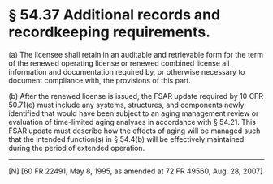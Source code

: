 # § 54.37   Additional records and recordkeeping requirements.

(a) The licensee shall retain in an auditable and retrievable form for the term of the renewed operating license or renewed combined license all information and documentation required by, or otherwise necessary to document compliance with, the provisions of this part.


(b) After the renewed license is issued, the FSAR update required by 10 CFR 50.71(e) must include any systems, structures, and components newly identified that would have been subject to an aging management review or evaluation of time-limited aging analyses in accordance with § 54.21. This FSAR update must describe how the effects of aging will be managed such that the intended function(s) in § 54.4(b) will be effectively maintained during the period of extended operation.



---

[N] [60 FR 22491, May 8, 1995, as amended at 72 FR 49560, Aug. 28, 2007]




